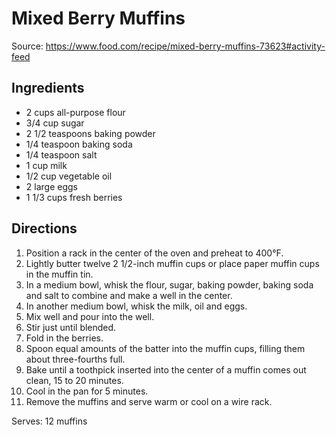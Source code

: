 # Mixed Berry Muffins
Source: https://www.food.com/recipe/mixed-berry-muffins-73623#activity-feed

## Ingredients
- 2 cups all-purpose flour
- 3/4 cup sugar
- 2 1/2 teaspoons baking powder
- 1/4 teaspoon baking soda
- 1/4 teaspoon salt
- 1 cup milk
- 1/2 cup vegetable oil
- 2 large eggs
- 1 1/3 cups fresh berries

## Directions
1. Position a rack in the center of the oven and preheat to 400°F.
2. Lightly butter twelve 2 1/2-inch muffin cups or place paper muffin cups in the muffin tin.
3. In a medium bowl, whisk the flour, sugar, baking powder, baking soda and salt to combine and make a well in the center.
4. In another medium bowl, whisk the milk, oil and eggs.
5. Mix well and pour into the well.
6. Stir just until blended.
7. Fold in the berries.
8. Spoon equal amounts of the batter into the muffin cups, filling them about three-fourths full.
9. Bake until a toothpick inserted into the center of a muffin comes out clean, 15 to 20 minutes.
10. Cool in the pan for 5 minutes.
11. Remove the muffins and serve warm or cool on a wire rack.  

Serves: 12 muffins
